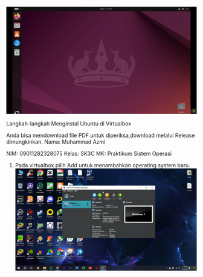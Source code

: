 ![Ubuntu 24.04 LTS](./UBUNTU.png)

Langkah-langkah Menginstal Ubuntu di Virtualbox

Anda bisa mendownload file PDF untuk diperiksa,download melalui Release dimungkinkan.
Nama: Muhammad Azmi

NIM: 09011282328075
Kelas: SK3C
MK: Praktikum Sistem Operasi
1. Pada virtualbox pilih Add untuk menambahkan operating system baru.
   ![Step 1](./GIT/awal.png)
